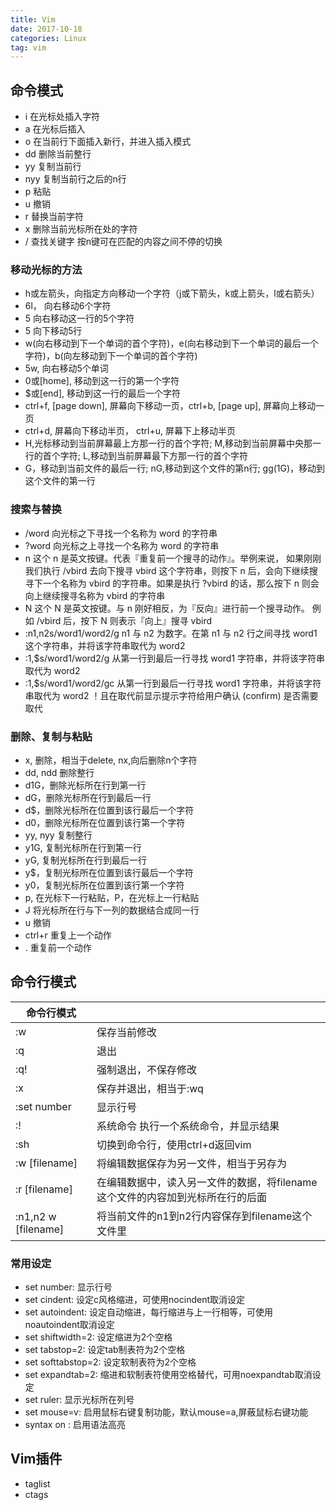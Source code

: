 ```yaml
---
title: Vim 
date: 2017-10-18
categories: Linux
tag: vim 
---
```


## 命令模式
* i 在光标处插入字符
* a 在光标后插入
* o 在当前行下面插入新行，并进入插入模式
* dd 删除当前整行
* yy 复制当前行
* nyy 复制当前行之后的n行
* p 粘贴
* u 撤销
* r 替换当前字符
* x 删除当前光标所在处的字符
* / 查找关键字 按n键可在匹配的内容之间不停的切换
<!--more-->

### 移动光标的方法
* h或左箭头，向指定方向移动一个字符（j或下箭头，k或上箭头，l或右箭头）
* 6l， 向右移动6个字符
* 5<space> 向右移动这一行的5个字符
* 5<enter> 向下移动5行
* w(向右移动到下一个单词的首个字符)，e(向右移动到下一个单词的最后一个字符)，b(向左移动到下一个单词的首个字符)
* 5w, 向右移动5个单词
* 0或[home], 移动到这一行的第一个字符
* $或[end], 移动到这一行的最后一个字符
* ctrl+f, [page down], 屏幕向下移动一页，ctrl+b, [page up], 屏幕向上移动一页
* ctrl+d, 屏幕向下移动半页， ctrl+u, 屏幕下上移动半页
* H,光标移动到当前屏幕最上方那一行的首个字符; M,移动到当前屏幕中央那一行的首个字符; L,移动到当前屏幕最下方那一行的首个字符
* G，移动到当前文件的最后一行; nG,移动到这个文件的第n行; gg(1G)，移动到这个文件的第一行

### 搜索与替换
* /word  向光标之下寻找一个名称为 word 的字符串
* ?word  向光标之上寻找一个名称为 word 的字符串
* n      这个 n 是英文按键。代表『重复前一个搜寻的动作』。举例来说， 如果刚刚我们执行 /vbird 去向下搜寻 vbird 这个字符串，则按下 n 后，会向下继续搜寻下一个名称为 vbird 的字符串。如果是执行 ?vbird 的话，那么按下 n 则会向上继续搜寻名称为 vbird 的字符串
* N      这个 N 是英文按键。与 n 刚好相反，为『反向』进行前一个搜寻动作。 例如 /vbird 后，按下 N 则表示『向上』搜寻 vbird 
* :n1,n2s/word1/word2/g   n1 与 n2 为数字。在第 n1 与 n2 行之间寻找 word1 这个字符串，并将该字符串取代为 word2
* :1,$s/word1/word2/g   从第一行到最后一行寻找 word1 字符串，并将该字符串取代为 word2
* :1,$s/word1/word2/gc  从第一行到最后一行寻找 word1 字符串，并将该字符串取代为 word2 ！且在取代前显示提示字符给用户确认 (confirm) 是否需要取代

### 删除、复制与粘贴
* x, 删除，相当于delete, nx,向后删除n个字符
* dd, ndd 删除整行
* d1G，删除光标所在行到第一行
* dG，删除光标所在行到最后一行
* d$，删除光标所在位置到该行最后一个字符
* d0，删除光标所在位置到该行第一个字符
* yy, nyy 复制整行
* y1G, 复制光标所在行到第一行
* yG, 复制光标所在行到最后一行
* y$，复制光标所在位置到该行最后一个字符
* y0，复制光标所在位置到该行第一个字符
* p, 在光标下一行粘贴，P，在光标上一行粘贴
* J 将光标所在行与下一列的数据结合成同一行
* u 撤销
* ctrl+r 重复上一个动作
* . 重复前一个动作

## 命令行模式
| 命令行模式      |               |
| ------------------ | ------------- |
| :w            | 保存当前修改|
| :q            | 退出|
| :q!           | 强制退出，不保存修改|
| :x            | 保存并退出，相当于:wq|
| :set number   | 显示行号|
| :!            | 系统命令 执行一个系统命令，并显示结果|
| :sh           | 切换到命令行，使用ctrl+d返回vim| 
| :w [filename] | 将编辑数据保存为另一文件，相当于另存为 | 
| :r [filename] | 在编辑数据中，读入另一文件的数据，将filename这个文件的内容加到光标所在行的后面  | 
| :n1,n2 w [filename] | 将当前文件的n1到n2行内容保存到filename这个文件里 | 

### 常用设定
* set number: 显示行号
* set cindent: 设定c风格缩进，可使用nocindent取消设定
* set autoindent: 设定自动缩进，每行缩进与上一行相等，可使用noautoindent取消设定
* set shiftwidth=2: 设定缩进为2个空格
* set tabstop=2: 设定tab制表符为2个空格
* set softtabstop=2: 设定软制表符为2个空格
* set expandtab=2: 缩进和软制表符使用空格替代，可用noexpandtab取消设定
* set ruler: 显示光标所在列号
* set mouse=v: 启用鼠标右键复制功能，默认mouse=a,屏蔽鼠标右键功能
* syntax on : 启用语法高亮

## Vim插件
* taglist
* ctags


